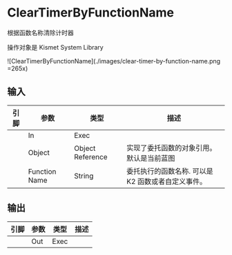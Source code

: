 # ClearTimerByFunctionName

根据函数名称清除计时器

操作对象是 Kismet System Library

![ClearTimerByFunctionName](./images/clear-timer-by-function-name.png =265x)

## 输入
| 引脚 | 参数 | 类型 | 描述 |
| -- | -- | -- | -- |
| <IconExec /> | In | Exec | |
| <IconPin color="#00a8f4" /> | Object | Object Reference | 实现了委托函数的对象引用。默认是当前蓝图 |
| <IconPin color="#fa01cf" /> | Function Name | String | 委托执行的函数名称. 可以是 K2 函数或者自定义事件。 |

## 输出
| 引脚 | 参数 | 类型 | 描述 |
| -- | -- | -- | -- |
| <IconExec /> | Out | Exec | 